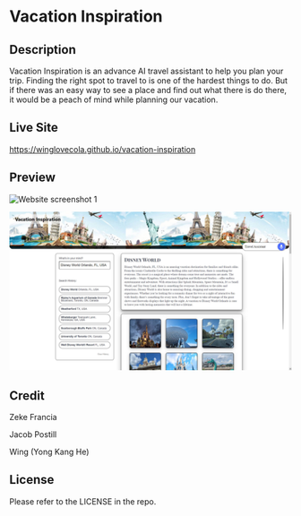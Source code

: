 # Vacation Inspiration

## Description

Vacation Inspiration is an advance AI travel assistant to help you plan your trip. Finding the right spot to travel to is one of the hardest things to do. But if there was an easy way to see a place and find out what there is do there, it would be a peach of mind while planning our vacation.


## Live Site

https://winglovecola.github.io/vacation-inspiration

## Preview

![Website screenshot 1](https://github.com/winglovecola/vacation-inspiration/blob/main/assets/images/screenshot.jpg?raw=true)

![Website screenshot 2](https://github.com/winglovecola/vacation-inspiration/blob/main/assets/images/screenshot2.jpg?raw=true)
## Credit

Zeke Francia

Jacob Postill

Wing (Yong Kang He)

## License

Please refer to the LICENSE in the repo. 

